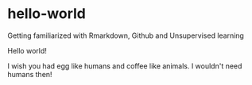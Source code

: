 # hello-world
Getting familiarized with Rmarkdown, Github and Unsupervised learning

Hello world!

I wish you had egg like humans and coffee like animals. I wouldn't need humans then!
